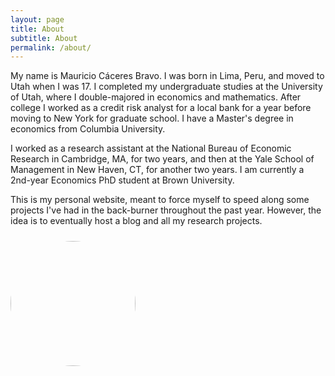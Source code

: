 ```yaml
---
layout: page
title: About
subtitle: About
permalink: /about/
---
```


My name is Mauricio Cáceres Bravo. I was born in Lima, Peru, and moved
to Utah when I was 17. I completed my undergraduate studies at the
University of Utah, where I double-majored in economics and mathematics.
After college I worked as a credit risk analyst for a local bank for a
year before moving to New York for graduate school. I have a Master's
degree in economics from Columbia University.

I worked as a research assistant at the National Bureau of Economic
Research in Cambridge, MA, for two years, and then at the Yale School
of Management in New Haven, CT, for another two years. I am currently a
2nd-year Economics PhD student at Brown University.

This is my personal website, meant to force myself to speed along some
projects I've had in the back-burner throughout the past year. However,
the idea is to eventually host a blog and all my research projects.

<head>
<style>
.image-cropper {
    margin-top: 24px;
    width: 200px;
    height: 200px;
    position: relative;
    overflow: hidden;
    border-radius: 50%;
}
img {
    display: inline;
    margin: 0 auto;
    height: 100%;
    width: auto;
    float: right;
}
</style>
</head>

<div class="image-cropper">
    <img src="{{ "/assets/mauricio-wm-ch.jpg" | relateive_url }}" class="rounded" />
</div>
